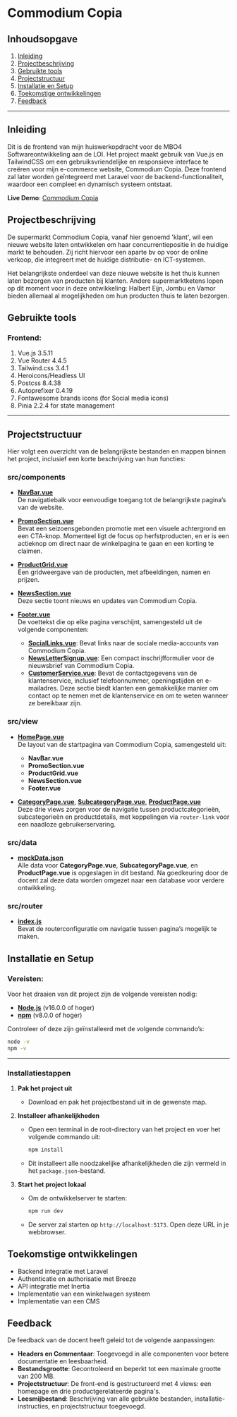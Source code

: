 # Commodium Copia

## Inhoudsopgave
1.  [Inleiding](#inleiding)
2.  [Projectbeschrijving](#projectbeschrijving)
3.  [Gebruikte tools](#gebruikte-tools)
4.  [Projectstructuur](#projectstructuur)
5.  [Installatie en Setup](#installatie-en-setup)
6.  [Toekomstige ontwikkelingen](#toekomstige-ontwikkelingen)
7.  [Feedback](#feedback)

---
## Inleiding

Dit is de frontend van mijn huiswerkopdracht voor de MBO4 Softwareontwikkeling aan de LOI. Het project maakt gebruik van Vue.js en TailwindCSS om een gebruiksvriendelijke en responsieve interface te creëren voor mijn e-commerce website, Commodium Copia. Deze frontend zal later worden geïntegreerd met Laravel voor de backend-functionaliteit, waardoor een compleet en dynamisch systeem ontstaat.

**Live Demo**: [Commodium Copia](https://commodium-copia-fe-67wm.vercel.app)

## Projectbeschrijving

De supermarkt Commodium Copia, vanaf hier genoemd 'klant', wil een nieuwe website laten ontwikkelen om haar concurrentiepositie in de huidige markt te behouden. Zij richt hiervoor een aparte bv op voor de online verkoop, die integreert met de huidige distributie- en ICT-systemen.

Het belangrijkste onderdeel van deze nieuwe website is het thuis kunnen laten bezorgen van producten bij klanten. Andere supermarktketens lopen op dit moment voor in deze ontwikkeling: Halbert Eijn, Jombu en Vamor bieden allemaal al mogelijkheden om hun producten thuis te laten bezorgen.


## Gebruikte tools

### Frontend:

1. Vue.js 3.5.11
2. Vue Router 4.4.5
3. Tailwind.css 3.4.1
4. Heroicons/Headless UI
5. Postcss 8.4.38
6. Autoprefixer 0.4.19
7. Fontawesome brands icons (for Social media icons)
8. Pinia 2.2.4 for state management

---

## Projectstructuur

Hier volgt een overzicht van de belangrijkste bestanden en mappen binnen het project, inclusief een korte beschrijving van hun functies:

### src/components

- [**NavBar.vue**](src/components/NavBar.vue)  
  De navigatiebalk voor eenvoudige toegang tot de belangrijkste pagina’s van de website.

- [**PromoSection.vue**](src/components/PromoSection.vue)  
  Bevat een seizoensgebonden promotie met een visuele achtergrond en een CTA-knop. Momenteel ligt de focus op herfstproducten, en er is een actieknop om direct naar de winkelpagina te gaan en een korting te claimen.

- [**ProductGrid.vue**](src/components/ProductGrid.vue)  
  Een gridweergave van de producten, met afbeeldingen, namen en prijzen.

- [**NewsSection.vue**](src/components/NewsSection.vue)  
  Deze sectie toont nieuws en updates van Commodium Copia.

- [**Footer.vue**](src/components/Footer.vue)  
  De voettekst die op elke pagina verschijnt, samengesteld uit de volgende componenten:
  - [**SocialLinks.vue**](src/components/SocialLinks.vue): Bevat links naar de sociale media-accounts van Commodium Copia.
  - [**NewsLetterSignup.vue**](src/components/NewsLetterSignup.vue): Een compact inschrijfformulier voor de nieuwsbrief van Commodium Copia.
  - [**CustomerService.vue**](src/components/CustomerService.vue): Bevat de contactgegevens van de klantenservice, inclusief telefoonnummer, openingstijden en e-mailadres. Deze sectie biedt klanten een gemakkelijke manier om contact op te nemen met de klantenservice en om te weten wanneer ze bereikbaar zijn.

### src/view

- [**HomePage.vue**](src/views/Homepage.vue)  
  De layout van de startpagina van Commodium Copia, samengesteld uit:
  - **NavBar.vue**
  - **PromoSection.vue**
  - **ProductGrid.vue**
  - **NewsSection.vue**
  - **Footer.vue**

- [**CategoryPage.vue**](src/views/CategoryPage.vue), [**SubcategoryPage.vue**](src/views/SubcategoryPage.vue), [**ProductPage.vue**](src/views/ProductPage.vue)  
  Deze drie views zorgen voor de navigatie tussen productcategorieën, subcategorieën en productdetails, met koppelingen via `router-link` voor een naadloze gebruikerservaring.

### src/data

- [**mockData.json**](src/data/mockData.json)  
  Alle data voor **CategoryPage.vue**, **SubcategoryPage.vue**, en **ProductPage.vue** is opgeslagen in dit bestand. Na goedkeuring door de docent zal deze data worden omgezet naar een database voor verdere ontwikkeling.

### src/router

- [**index.js**](src/router/index.js)  
  Bevat de routerconfiguratie om navigatie tussen pagina’s mogelijk te maken.

## Installatie en Setup

### Vereisten:
Voor het draaien van dit project zijn de volgende vereisten nodig:

- [**Node.js**](https://nodejs.org/en) (v16.0.0 of hoger)
- [**npm**](https://www.npmjs.com) (v8.0.0 of hoger)

Controleer of deze zijn geïnstalleerd met de volgende commando’s:
```bash
node -v
npm -v
```
---
### Installatiestappen

1. **Pak het project uit**
   - Download en pak het projectbestand uit in de gewenste map.

2. **Installeer afhankelijkheden**
   - Open een terminal in de root-directory van het project en voer het volgende commando uit:
     ```bash
     npm install
     ```
   - Dit installeert alle noodzakelijke afhankelijkheden die zijn vermeld in het `package.json`-bestand.

3. **Start het project lokaal**
   - Om de ontwikkelserver te starten:
     ```bash
     npm run dev
     ```
   - De server zal starten op `http://localhost:5173`. Open deze URL in je webbrowser.

## Toekomstige ontwikkelingen

- Backend integratie met Laravel
- Authenticatie en authorisatie met Breeze
- API integratie met Inertia
- Implementatie van een winkelwagen systeem
- Implementatie van een CMS

## Feedback
De feedback van de docent heeft geleid tot de volgende aanpassingen:
- **Headers en Commentaar**: Toegevoegd in alle componenten voor betere documentatie en leesbaarheid.
- **Bestandsgrootte**: Gecontroleerd en beperkt tot een maximale grootte van 200 MB.
- **Projectstructuur**: De front-end is gestructureerd met 4 views: een homepage en drie productgerelateerde pagina's.
- **Leesmijbestand**: Beschrijving van alle gebruikte bestanden, installatie-instructies, en projectstructuur toegevoegd. 

